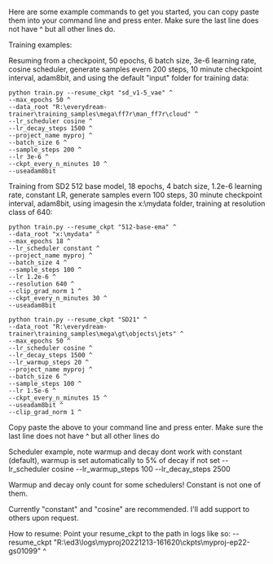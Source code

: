 
Here are some example commands to get you started, you can copy paste them into your command line and press enter. 
Make sure the last line does not have ^ but all other lines do.


Training examples:

Resuming from a checkpoint, 50 epochs, 6 batch size, 3e-6 learning rate, cosine scheduler, generate samples evern 200 steps, 10 minute checkpoint interval, adam8bit, and using the default "input" folder for training data:

    python train.py --resume_ckpt "sd_v1-5_vae" ^
    --max_epochs 50 ^
    --data_root "R:\everydream-trainer\training_samples\mega\ff7r\man_ff7r\cloud" ^
    --lr_scheduler cosine ^
    --lr_decay_steps 1500 ^
    --project_name myproj ^
    --batch_size 6 ^
    --sample_steps 200 ^
    --lr 3e-6 ^
    --ckpt_every_n_minutes 10 ^
    --useadam8bit

Training from SD2 512 base model, 18 epochs, 4 batch size, 1.2e-6 learning rate, constant LR, generate samples evern 100 steps, 30 minute checkpoint interval, adam8bit, using imagesin the x:\mydata folder, training at resolution class of 640:

    python train.py --resume_ckpt "512-base-ema" ^
    --data_root "x:\mydata" ^
    --max_epochs 18 ^
    --lr_scheduler constant ^
    --project_name myproj ^
    --batch_size 4 ^
    --sample_steps 100 ^
    --lr 1.2e-6 ^
    --resolution 640 ^
    --clip_grad_norm 1 ^
    --ckpt_every_n_minutes 30 ^
    --useadam8bit

    python train.py --resume_ckpt "SD21" ^
    --data_root "R:\everydream-trainer\training_samples\mega\gt\objects\jets" ^
    --max_epochs 50 ^
    --lr_scheduler cosine ^
    --lr_decay_steps 1500 ^
    --lr_warmup_steps 20 ^
    --project_name myproj ^
    --batch_size 6 ^
    --sample_steps 100 ^
    --lr 1.5e-6 ^
    --ckpt_every_n_minutes 15 ^
    --useadam8bit ^
    --clip_grad_norm 1 ^


Copy paste the above to your command line and press enter.
Make sure the last line does not have ^ but all other lines do


Scheduler example, note warmup and decay dont work with constant (default), warmup is set automatically to 5% of decay if not set
--lr_scheduler cosine
--lr_warmup_steps 100
--lr_decay_steps 2500

Warmup and decay only count for some schedulers! Constant is not one of them. 

Currently "constant" and "cosine" are recommended.  I'll add support to others upon request.

How to resume:
Point your resume_ckpt to the path in logs like so:
--resume_ckpt "R:\ed3\logs\myproj20221213-161620\ckpts\myproj-ep22-gs01099" ^
